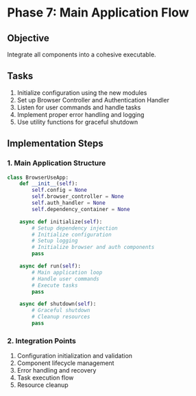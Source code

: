 # Phase 7: Main Application Flow

## Objective

Integrate all components into a cohesive executable.

## Tasks

1. Initialize configuration using the new modules
2. Set up Browser Controller and Authentication Handler
3. Listen for user commands and handle tasks
4. Implement proper error handling and logging
5. Use utility functions for graceful shutdown

## Implementation Steps

### 1. Main Application Structure

```python
class BrowserUseApp:
    def __init__(self):
        self.config = None
        self.browser_controller = None
        self.auth_handler = None
        self.dependency_container = None

    async def initialize(self):
        # Setup dependency injection
        # Initialize configuration
        # Setup logging
        # Initialize browser and auth components
        pass

    async def run(self):
        # Main application loop
        # Handle user commands
        # Execute tasks
        pass

    async def shutdown(self):
        # Graceful shutdown
        # Cleanup resources
        pass
```

### 2. Integration Points

1. Configuration initialization and validation
2. Component lifecycle management
3. Error handling and recovery
4. Task execution flow
5. Resource cleanup
